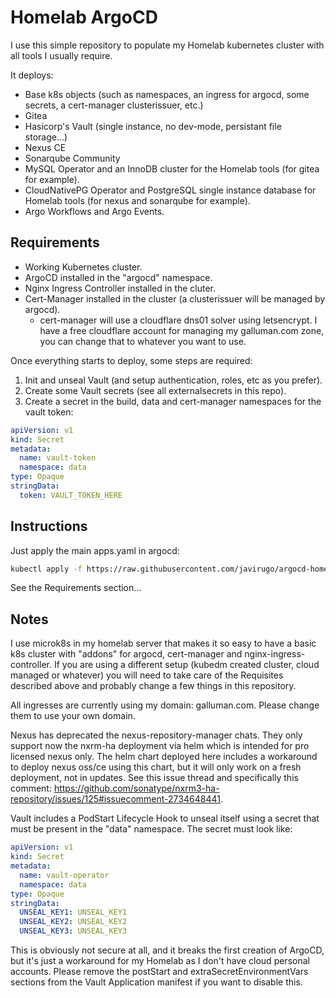 # Homelab ArgoCD

I use this simple repository to populate my Homelab kubernetes cluster with all tools I usually require.

It deploys:

- Base k8s objects (such as namespaces, an ingress for argocd, some secrets, a cert-manager clusterissuer, etc.)
- Gitea
- Hasicorp's Vault (single instance, no dev-mode, persistant file storage...)
- Nexus CE
- Sonarqube Community
- MySQL Operator and an InnoDB cluster for the Homelab tools (for gitea for example).
- CloudNativePG Operator and PostgreSQL single instance database for Homelab tools (for nexus and sonarqube for example).
- Argo Workflows and Argo Events.

## Requirements

- Working Kubernetes cluster.
- ArgoCD installed in the "argocd" namespace.
- Nginx Ingress Controller installed in the cluter.
- Cert-Manager installed in the cluster (a clusterissuer will be managed by argocd).
  - cert-manager will use a cloudflare dns01 solver using letsencrypt. I have a free cloudflare account for managing my galluman.com zone, you can change that to whatever you want to use.

Once everything starts to deploy, some steps are required:

1. Init and unseal Vault (and setup authentication, roles, etc as you prefer).
2. Create some Vault secrets (see all externalsecrets in this repo).
3. Create a secret in the build, data and cert-manager namespaces for the vault token:

```yaml
apiVersion: v1
kind: Secret
metadata:
  name: vault-token
  namespace: data
type: Opaque
stringData:
  token: VAULT_TOKEN_HERE
```

## Instructions

Just apply the main apps.yaml in argocd:

```bash
kubectl apply -f https://raw.githubusercontent.com/javirugo/argocd-homelab/refs/heads/main/apps.yaml
```

See the Requirements section...

## Notes

I use microk8s in my homelab server that makes it so easy to have a basic k8s cluster with "addons" for argocd, cert-manager and nginx-ingress-controller. If you are using a different setup (kubedm created cluster, cloud managed or whatever) you will need to take care of the Requisites described above and probably change a few things in this repository.

All ingresses are currently using my domain: galluman.com. Please change them to use your own domain.

Nexus has deprecated the nexus-repository-manager chats. They only support now the nxrm-ha deployment via helm which is intended for pro licensed nexus only. The helm chart deployed here includes a workaround to deploy nexus oss/ce using this chart, but it will only work on a fresh deployment, not in updates. See this issue thread and specifically this comment: https://github.com/sonatype/nxrm3-ha-repository/issues/125#issuecomment-2734648441.

Vault includes a PodStart Lifecycle Hook to unseal itself using a secret that must be present in the "data" namespace. The secret must look like:

```yaml
apiVersion: v1
kind: Secret
metadata:
  name: vault-operator
  namespace: data
type: Opaque
stringData:
  UNSEAL_KEY1: UNSEAL_KEY1
  UNSEAL_KEY2: UNSEAL_KEY2
  UNSEAL_KEY3: UNSEAL_KEY3
```

This is obviously not secure at all, and it breaks the first creation of ArgoCD, but it's just a workaround for my Homelab as I don't have cloud personal accounts. Please remove the postStart and extraSecretEnvironmentVars sections from the Vault Application manifest if you want to disable this.
